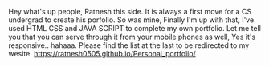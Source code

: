 Hey what's up people, Ratnesh this side. It is always a first move for a CS undergrad to create his porfolio. So was mine, Finally I'm up with that, I've used HTML CSS and JAVA SCRIPT to complete my own portfolio. Let me tell you that you can serve through it from your mobile phones as well, Yes it's responsive.. hahaaa. Please find the list at the last to be redirected to my wesite. https://ratnesh0505.github.io/Personal_portfolio/
